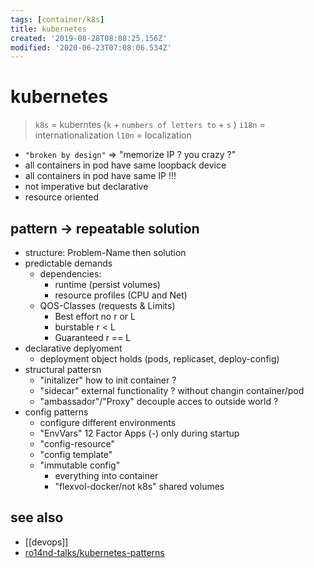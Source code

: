 ```yaml
---
tags: [container/k8s]
title: kubernetes
created: '2019-08-28T08:08:25.156Z'
modified: '2020-06-23T07:08:06.534Z'
---
```


# kubernetes

> `k8s` = kuberntes (`k` + `numbers of letters to` + `s` )
> `i18n` = internationalization
> `l10n` = localization


- `"broken by design"` => "memorize IP ? you crazy ?"
- all containers in pod have same loopback device
- all containers in pod have same IP !!!
- not imperative but declarative
- resource oriented

## pattern -> repeatable solution
- structure: Problem-Name then solution
- predictable demands
  - dependencies:
    - runtime (persist volumes)
    - resource profiles (CPU and Net)
  - QOS-Classes (requests & Limits)
    - Best effort no r or L
    - burstable   r < L
    - Guaranteed  r == L
- declarative deplyoment
  - deployment object holds (pods, replicaset, deploy-config)
- structural pattersn
  - "initalizer" how to init container ?
  - "sidecar" external functionality ? without changin container/pod
  - "ambassador"/"Proxy" decouple acces to outside world ?
- config patterns
  - configure different environments
  - "EnvVars" 12 Factor Apps (-) only during startup
  - "config-resource"
  - "config template"
  - "immutable config"
    - everything into container
    - "flexvol-docker/not k8s" shared volumes


## see also
- [[devops]]
- [ro14nd-talks/kubernetes-patterns](https://github.com/ro14nd-talks/kubernetes-patterns)
